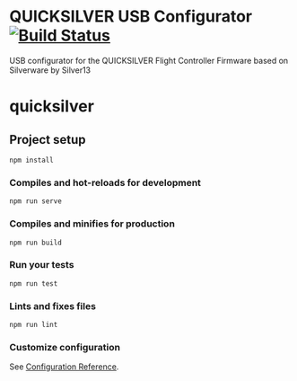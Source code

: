 # QUICKSILVER USB Configurator [![Build Status](https://ci.bkleiner.codes/api/badges/bkleiner/quicksilver-usb-configurator/status.svg)](https://ci.bkleiner.codes/bkleiner/quicksilver-usb-configurator)
USB configurator for the QUICKSILVER Flight Controller Firmware based on Silverware by Silver13

# quicksilver

## Project setup
```
npm install
```

### Compiles and hot-reloads for development
```
npm run serve
```

### Compiles and minifies for production
```
npm run build
```

### Run your tests
```
npm run test
```

### Lints and fixes files
```
npm run lint
```

### Customize configuration
See [Configuration Reference](https://cli.vuejs.org/config/).
